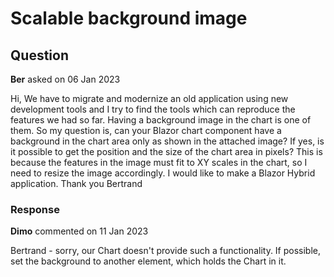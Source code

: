 # Scalable background image

## Question

**Ber** asked on 06 Jan 2023

Hi, We have to migrate and modernize an old application using new development tools and I try to find the tools which can reproduce the features we had so far. Having a background image in the chart is one of them. So my question is, can your Blazor chart component have a background in the chart area only as shown in the attached image? If yes, is it possible to get the position and the
size of the chart area in pixels? This is because the features in the image must fit to XY scales in the chart, so I need to resize the image accordingly. I would like to make a Blazor Hybrid application. Thank you Bertrand

### Response

**Dimo** commented on 11 Jan 2023

Bertrand - sorry, our Chart doesn't provide such a functionality. If possible, set the background to another element, which holds the Chart in it.
